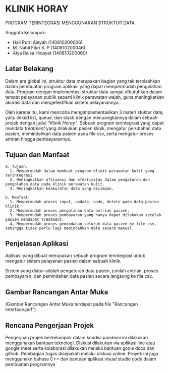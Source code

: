 # KLINIK HORAY 
PROGRAM TERINTEGRASI MENGGUNAKAN STRUKTUR DATA

Anggota Kelompok:

* Hali Putri Aisyah   (140810200006) 
* M. Nabil Fikri S. P (140810200046)
* Alya Raisa Hidayat  (140810200060)

## Latar Belakang
Dalam era global ini, struktur data merupakan bagian yang tak terpisahkan dalam pembuatan program aplikasi yang dapat mempermudah pengolahan data. Program dengan implementasi struktur data sangat dibutuhkan dalam tempat pelayanan publik seperti klinik perawatan wajah, guna meningkatkan akurasi data dan mengefektifkan sistem pelayanannya.

Oleh karena itu, kami mencoba mengimplementasikan 3 materi stuktur data, yaitu linked list, queue, dan stack dengan menuangkannya dalam sebuah projek dengan judul _“Klinik Horay”_. Sebuah program terintegrasi yang dapat mendata _treatment_ yang dilakukan pasien klinik, mengatur perubahan data pasien, memindahkan data pasien pada file csv, serta mengatur proses antrian hingga pembayarannya.

## Tujuan dan Manfaat
    a. Tujuan:
      1. Mempermudah dalam membuat program klinik perawatan kulit yang terintegrasi
      2. Meningkatkan efisiensi dan efektivitas dalam pengaturan dan pengolahan data pada klinik perawatan kulit.
      3. Meningkatkan keakuratan data yang disimpan.

    b. Manfaat:
      1. Mempermudah proses input, update, undo, delete pada data pasien klinik. 
      2. Mempermudah proses pengolahan data antrian pasien.
      3. Mempermudah proses pembayaran yang hanya dapat dilakukan setelah pasien mendapat treatment.
      4. Mempermudah proses pemindahan seluruh data pasien ke file csv, sehingga tidak perlu lagi memindahkan data secara manual.


## Penjelasan Aplikasi
Aplikasi yang dibuat merupakan sebuah program terintegrasi untuk mengatur sistem pelayanan pasien dalam sebuah klinik.

Sistem yang diatur adalah pengaturan data pasien, jumlah antrian, proses pembayaran, dan pemindahan data pasien secara langsung ke file csv. 

## Gambar Rancangan Antar Muka
(Gambar Rancangan Antar Muka terdapat pada file "Rancangan Interface.pdf")

## Rencana Pengerjaan Projek
Pengerjaan projek berkelompok dalam kondisi pandemi ini dilakukan menggunakan bantuan teknologi. Diskusi dilakukan via aplikasi line atau google meet serta kolaborasi dilakukan melalui bantuan goole docs dan github. Pembagian tugas disepakati melalui diskusi online.
Proyek ini juga menggunakn bahasa C++ dan bantuan aplikasi visual studio code dalam pembuatan programnya
